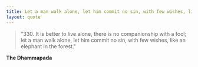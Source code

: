 ```yaml
--- 
title: Let a man walk alone, let him commit no sin, with few wishes, like an elephant in the forest
layout: quote
---
```

> "330. It is better to live alone, there is no companionship with a fool; let a man walk alone, let him commit no sin, with few wishes, like an elephant in the forest."

**The Dhammapada**
